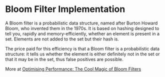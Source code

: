 # Bloom Filter Implementation
A Bloom filter is a probabilistic data structure, named after Burton Howard Bloom, who invented them in the 1970s. It is based on hashing designed to tell you, rapidly and memory-efficiently, whether an element is present in a set. Elements are not added to the set but their hash is.

The price paid for this efficiency is that a Bloom filter is a probabilistic data structure: it tells us whether the element is either definitely not in the set or that it may be in the set, thus false positives are possible.

More at [Optimising Performance: The Cool Magic of Bloom Filters](https://thecraftydev.substack.com/p/optimising-performance-the-cool-magic)